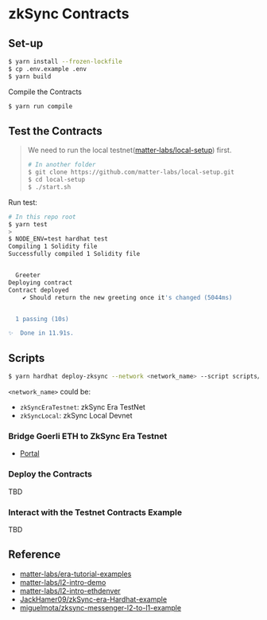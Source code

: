 # zkSync Contracts

## Set-up

```sh
$ yarn install --frozen-lockfile
$ cp .env.example .env
$ yarn build
```

Compile the Contracts

```sh
$ yarn run compile
```

## Test the Contracts

> We need to run the local testnet([matter-labs/local-setup](https://github.com/matter-labs/local-setup)) first.
>
> ```sh
> # In another folder
> $ git clone https://github.com/matter-labs/local-setup.git
> $ cd local-setup
> $ ./start.sh
> ```

Run test:

```sh
# In this repo root
$ yarn test
>
$ NODE_ENV=test hardhat test
Compiling 1 Solidity file
Successfully compiled 1 Solidity file


  Greeter
Deploying contract
Contract deployed
    ✔ Should return the new greeting once it's changed (5044ms)


  1 passing (10s)

✨  Done in 11.91s.
```

## Scripts

```sh
$ yarn hardhat deploy-zksync --network <network_name> --script scripts/<script_name>.ts
```

`<network_name>` could be:

- `zkSyncEraTestnet`: zkSync Era TestNet 
-  `zkSyncLocal`: zkSync Local Devnet

### Bridge Goerli ETH to ZkSync Era Testnet

-   [Portal](https://portal.zksync.io/bridge)

### Deploy the Contracts

TBD

### Interact with the Testnet Contracts Example

TBD

## Reference

-   [matter-labs/era-tutorial-examples](https://github.com/matter-labs/era-tutorial-examples/tree/main/local-setup-testing)
-   [matter-labs/l2-intro-demo](https://github.com/matter-labs/l2-intro-demo)
-   [matter-labs/l2-intro-ethdenver](https://github.com/matter-labs/l2-intro-ethdenver)
-   [JackHamer09/zkSync-era-Hardhat-example](https://github.com/JackHamer09/zkSync-era-Hardhat-example)
-   [miguelmota/zksync-messenger-l2-to-l1-example](https://github.com/miguelmota/zksync-messenger-l2-to-l1-example)
